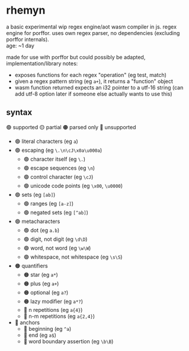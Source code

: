 # rhemyn
a basic experimental wip regex engine/aot wasm compiler in js. regex engine for porffor. uses own regex parser, no dependencies (excluding porffor internals). <br>
age: ~1 day

made for use with porffor but could possibly be adapted, implementation/library notes:
- exposes functions for each regex "operation" (eg test, match)
- given a regex pattern string (eg `a+`), it returns a "function" object
- wasm function returned expects an i32 pointer to a utf-16 string (can add utf-8 option later if someone else actually wants to use this)

## syntax
🟢 supported 🟡 partial 🟠 parsed only 🔴 unsupported

- 🟢 literal characters (eg `a`)
- 🟢 escaping (eg `\.\n\cJ\x0a\u000a`)
  - 🟢 character itself (eg `\.`)
  - 🟢 escape sequences (eg `\n`)
  - 🟢 control character (eg `\cJ`)
  - 🟢 unicode code points (eg `\x00`, `\u0000`)
- 🟢 sets (eg `[ab]`)
  - 🟢 ranges (eg `[a-z]`)
  - 🟢 negated sets (eg `[^ab]`)
- 🟢 metacharacters
  - 🟢 dot (eg `a.b`)
  - 🟢 digit, not digit (eg `\d\D`)
  - 🟢 word, not word (eg `\w\W`)
  - 🟢 whitespace, not whitespace (eg `\s\S`)
- 🟠 quantifiers
  - 🟠 star (eg `a*`)
  - 🟠 plus (eg `a+`)
  - 🟠 optional (eg `a?`)
  - 🟠 lazy modifier (eg `a*?`)
  - 🔴 n repetitions (eg `a{4}`)
  - 🔴 n-m repetitions (eg `a{2,4}`)
- 🔴 anchors
  - 🔴 beginning (eg `^a`)
  - 🔴 end (eg `a$`)
  - 🔴 word boundary assertion (eg `\b\B`)